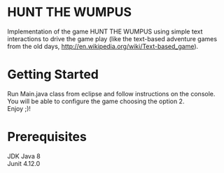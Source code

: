 HUNT THE WUMPUS 
======

Implementation of the game HUNT THE WUMPUS using simple text interactions to drive the game play (like the text-based adventure games from the old days, http://en.wikipedia.org/wiki/Text-based_game).



Getting Started
======

Run Main.java class from eclipse and follow instructions on the console.   
You will be able to configure the game choosing the option 2.     
Enjoy ;)!  


Prerequisites
======
JDK Java 8  
Junit 4.12.0


